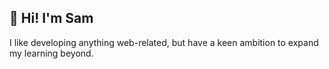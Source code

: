 ## 👋 Hi! I'm Sam

I like developing anything web-related, but have a keen ambition to expand my learning beyond.
